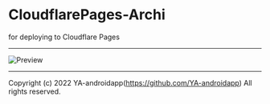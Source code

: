 # CloudflarePages-Archi

for deploying to Cloudflare Pages

---

![Preview](preview.png "Preview")

---

Copyright (c) 2022 YA-androidapp(https://github.com/YA-androidapp) All rights reserved.

